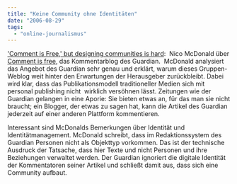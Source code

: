 ```yaml
---
title: "Keine Community ohne Identitäten"
date: "2006-08-29"
tags: 
  - "online-journalismus"
---
```


['Comment is Free,' but designing communities is hard](http://www.ojr.org/ojr/stories/060817macdonald/):  Nico McDonald über  
[Comment is free](http://commentisfree.guardian.co.uk/index.html), das Kommentarblog des Guardian.  McDonald analysiert das Angebot des Guardian sehr genau und erklärt, warum dieses Gruppen-Weblog weit hinter den Erwartungen der Herausgeber zurückbleibt. Dabei wird klar, dass das Publikationsmodell traditioneller Medien sich mit personal publishing nicht  wirklich versöhnen lässt. Zeitungen wie der Guardian gelangen in eine Aporie: Sie bieten etwas an, für das man sie nicht braucht; ein Blogger, der etwas zu sagen hat, kann die Artikel des Guardian jederzeit auf einer anderen Plattform kommentieren.

Interessant sind McDonalds Bemerkungen über Identität und Identitätmanagement. McDonald schreibt, dass im Redaktionssystem des Guardian Personen nicht als Objekttyp vorkommen. Das ist der technische Ausdruck der Tatsache, dass hier Texte und nicht Personen und ihre Beziehungen verwaltet werden. Der Guardian ignoriert die digitale Identität der Kommentatoren seiner Artikel und schließt damit aus, dass sich eine Community aufbaut.
